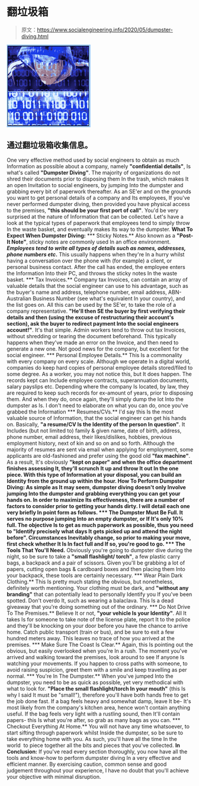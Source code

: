 # 翻垃圾箱

> 原文：<https://www.socialengineering.info/2020/05/dumpster-diving.html>

[![](img/a6dab5bb32688a82767219471ceecf92.png)](https://1.bp.blogspot.com/-rtr43WoKJdQ/XrgWfKUmxLI/AAAAAAAAJ6s/-bWuLpf1RFEJwDSi7D23XWzWAR3AW7KRwCLcBGAsYHQ/s1600/Dumpster%2BDiving.%2Bwww.socialengineering.info.jpg)

## **通过翻垃圾箱收集信息。**

One very effective method used by social engineers to obtain as much Information as possible about a company, namely **"confidential details"**, Is what's called **"Dumpster Diving"**. The majority of organizations do not shred their documents prior to disposing them In the trash, which makes It an open Invitation to social engineers, by jumping Into the dumpster and grabbing every bit of paperwork thereafter.
  As an SE'er and on the grounds you want to get personal details of a company and Its employees, If you've never performed dumpster diving, then provided you have physical access to the premises, **"this should be your first port of call"**. You'd be very surprised at the nature of Information that can be collected. Let's have a look at the typical types of paperwork that employees tend to simply throw In the waste basket, and eventually makes Its way to the dumpster.
  **What To Expect When Dumpster Diving:**
  *** Sticky Notes.**
  Also known as a **"Post-It Note"**, sticky notes are commonly used In an office environment. ***Employees tend to write all types of details such as names, addresses, phone numbers etc*.** This usually happens when they're In a hurry whilst having a conversation over the phone with (for example) a client, or personal business contact. After the call has ended, the employee enters the Information Into their PC, and throws the sticky notes In the waste basket.
  *** Tax Invoices.**
  Company tax Invoices, can contain an array of valuable details that the social engineer can use to his advantage, such as the buyer's name and address, telephone number, email address, ABN- Australian Business Number (see what's equivalent In your country), and the list goes on. All this can be used by the SE'er, to take the role of a company representative. **"He'll then SE the buyer by first verifying their details and then (using the excuse of restructuring their account's section), ask the buyer to redirect payment Into the social engineers account!"**. It's that simple.
  Admin workers tend to throw out tax Invoices, without shredding or tearing the document beforehand. This typically happens when they've made an error on the Invoice, and then need to generate a new one. Not good news for the company, but excellent for the social engineer.
  *** Personal Employee Details.**
  This Is a commonality with every company on every scale. Although we operate In a digital world, companies do keep hard copies of personal employee details stored/filed to some degree. As a worker, you may not notice this, but It does happen. The records kept can Include employee contracts, superannuation documents, salary payslips etc.
  Depending where the company Is located, by law, they are required to keep such records for ex-amount of years, prior to disposing them. And when they do, once again, they'll simply dump the lot Into the dumpster as Is. I don't need to elaborate on what you can do, once you've grabbed the Information
  *** Resumes/CVs.**
  I'd say this Is the most valuable source of Information, that the social engineer can get his hands on. Basically, **"a resume/CV Is the Identity of the person In question"**. It Includes (but not limited to) family & given name, date of birth, address, phone number, email address, their likes/dislikes, hobbies, previous employment history, next of kin and so on and so forth.
  Although the majority of resumes are sent via email when applying for employment, some applicants are old-fashioned and prefer using the good old **"fax machine"**. As a result, It's obviously **"kept on paper" **and when the office department finishes assessing It, they'll scrunch It up and throw It out In the one piece. With this type of Information at your disposal, you can build an Identity from the ground up within the hour.
  **How To Perform Dumpster Diving:**
  As simple as It may seem, dumpster diving doesn't only Involve jumping Into the dumpster and grabbing everything you can get your hands on. In order to maximize Its effectiveness, there are a number of factors to consider prior to getting your hands dirty. I will detail each one very briefly In point form as follows.
  *** The Dumpster Must Be Full.**
  It serves no purpose jumping Into an empty dumpster, or If It's only 10% full. The objective Is to get as much paperwork as possible, thus you need to **"Identify precisely what days It gets picked up and attend the night before"**. Circumstances Inevitably change, so prior to making your move, first check whether It Is In fact full and If so, you're good to go.
  *** The Tools That You'll Need.**
  Obviously you're going to dumpster dive during the night, so be sure to take a **"small flashlight/ torch"**, a few plastic carry bags, a backpack and a pair of scissors. Given you'll be grabbing a lot of papers, cutting open bags & cardboard boxes and then placing them Into your backpack, these tools are certainly necessary.
  *** Wear Plain Dark Clothing.**
  This Is pretty much stating the obvious, but nonetheless, definitely worth mentioning. Your clothing must be dark, and **"without any branding"** that can potentially lead to personally Identify you If you've been spotted. Don't overdo It, such as wearing a balaclava. This Is a dead giveaway that you're doing something out of the ordinary.
  *** Do Not Drive To The Premises.**
  Believe It or not, **"your vehicle Is your Identity"**. All It takes Is for someone to take note of the license plate, report It to the police and they'll be knocking on your door before you have the chance to arrive home. Catch public transport (train or bus), and be sure to exit a few hundred meters away. This leaves no trace of how you arrived at the premises.
  *** Make Sure The Coast Is Clear.**
  Again, this Is pointing out the obvious, but easily overlooked when you're In a rush. The moment you've arrived and walking toward the premises, look around to see If anyone Is watching your movements. If you happen to cross paths with someone, to avoid raising suspicion, greet them with a smile and keep travelling as per normal.
  *** You're In The Dumpster.**
  When you've jumped Into the dumpster, you need to be as quick as possible, yet very methodical with what to look for. **"Place the small flashlight/torch In your mouth"** (this Is why I said It must be "small!"), therefore you'll have both hands free to get the job done fast. If a bag feels heavy and somewhat damp, leave It be- It's most likely from the company's kitchen area, hence won't contain anything useful. If the bag feels very light with a rustling sound, then It'll contain papers- this Is what you're after, so grab as many bags as you can.
  *** Checkout Everything At Home.**
  You will not have any time whatsoever, to start sifting through paperwork whilst Inside the dumpster, so be sure to take everything home with you. As such, you'll have all the time In the world  to piece together all the bits and pieces that you've collected.
  **In Conclusion:**
  If you've read every section thoroughly, you now have all the tools and know-how to perform dumpster diving In a very effective and efficient manner. By exercising caution, common sense and good judgement throughout your experience, I have no doubt that you'll achieve your objective with minimal disruption.